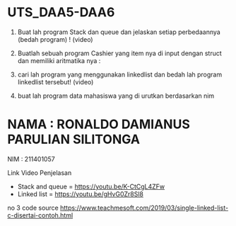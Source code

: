 # UTS_DAA5-DAA6
1.	Buat lah program Stack dan queue dan jelaskan setiap perbedaannya (bedah program) ! (video)

2.	Buatlah sebuah program Cashier yang item nya di input dengan struct dan memiliki aritmatika nya :

3.  cari lah program yang menggunakan linkedlist dan bedah lah program linkedlist tersebut! (video)

4.  buat lah program data mahasiswa yang di urutkan berdasarkan nim

# NAMA  : RONALDO DAMIANUS PARULIAN SILITONGA
NIM   : 211401057

Link Video Penjelasan 

- Stack and queue = https://youtu.be/K-CtCgL4ZFw
- Linked list = https://youtu.be/gHvG0Zr8Sl8

no 3 code source
https://www.teachmesoft.com/2019/03/single-linked-list-c-disertai-contoh.html

